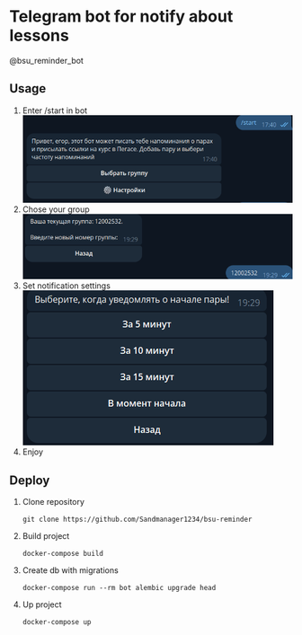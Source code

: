 # Telegram bot for notify about lessons

@bsu_reminder_bot

## Usage

1. Enter /start in bot
   ![1761590105532](image/README/1761590105532.png)
2. Chose your group
   ![1761590178544](image/README/1761590178544.png)
3. Set notification settings
   ![1761590198940](image/README/1761590198940.png)
4. Enjoy

## Deploy

1. Clone repository

   ```
   git clone https://github.com/Sandmanager1234/bsu-reminder
   ```
2. Build project

   ```
   docker-compose build
   ```
3. Create db with migrations

   ```
   docker-compose run --rm bot alembic upgrade head
   ```
4. Up project

   ```
   docker-compose up
   ```
